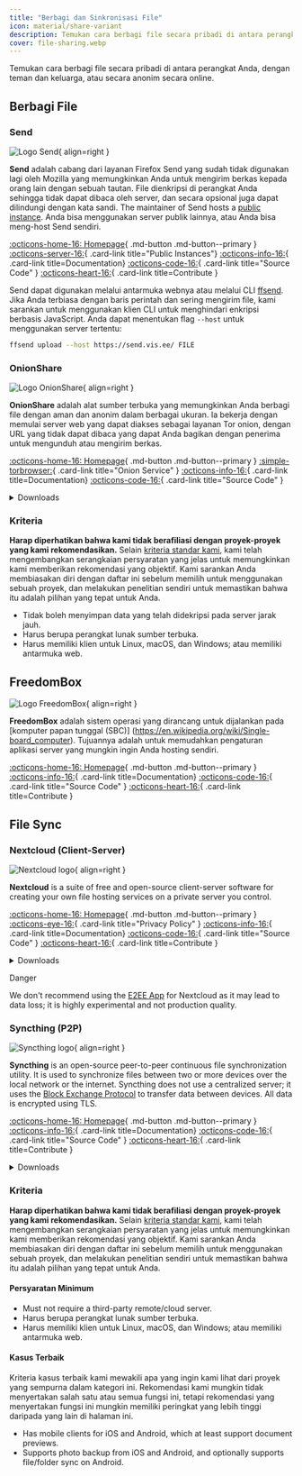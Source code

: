 ```yaml
---
title: "Berbagi dan Sinkronisasi File"
icon: material/share-variant
description: Temukan cara berbagi file secara pribadi di antara perangkat Anda, dengan teman dan keluarga, atau secara anonim secara online.
cover: file-sharing.webp
---
```


Temukan cara berbagi file secara pribadi di antara perangkat Anda, dengan teman dan keluarga, atau secara anonim secara online.

## Berbagi File

### Send

<div class="admonition recommendation" markdown>

![Logo Send](assets/img/file-sharing-sync/send.svg){ align=right }

**Send** adalah cabang dari layanan Firefox Send yang sudah tidak digunakan lagi oleh Mozilla yang memungkinkan Anda untuk mengirim berkas kepada orang lain dengan sebuah tautan. File dienkripsi di perangkat Anda sehingga tidak dapat dibaca oleh server, dan secara opsional juga dapat dilindungi dengan kata sandi. The maintainer of Send hosts a [public instance](https://send.vis.ee). Anda bisa menggunakan server publik lainnya, atau Anda bisa meng-host Send sendiri.

[:octicons-home-16: Homepage](https://send.vis.ee){ .md-button .md-button--primary }
[:octicons-server-16:](https://github.com/timvisee/send-instances){ .card-link title="Public Instances"}
[:octicons-info-16:](https://github.com/timvisee/send#readme){ .card-link title=Documentation}
[:octicons-code-16:](https://github.com/timvisee/send){ .card-link title="Source Code" }
[:octicons-heart-16:](https://github.com/sponsors/timvisee){ .card-link title=Contribute }

</details>

</div>

Send dapat digunakan melalui antarmuka webnya atau melalui CLI [ffsend](https://github.com/timvisee/ffsend). Jika Anda terbiasa dengan baris perintah dan sering mengirim file, kami sarankan untuk menggunakan klien CLI untuk menghindari enkripsi berbasis JavaScript. Anda dapat menentukan flag `--host` untuk menggunakan server tertentu:

```bash
ffsend upload --host https://send.vis.ee/ FILE
```

### OnionShare

<div class="admonition recommendation" markdown>

![Logo OnionShare](assets/img/file-sharing-sync/onionshare.svg){ align=right }

**OnionShare** adalah alat sumber terbuka yang memungkinkan Anda berbagi file dengan aman dan anonim dalam berbagai ukuran. Ia bekerja dengan memulai server web yang dapat diakses sebagai layanan Tor onion, dengan URL yang tidak dapat dibaca yang dapat Anda bagikan dengan penerima untuk mengunduh atau mengirim berkas.

[:octicons-home-16: Homepage](https://onionshare.org){ .md-button .md-button--primary }
[:simple-torbrowser:](http://lldan5gahapx5k7iafb3s4ikijc4ni7gx5iywdflkba5y2ezyg6sjgyd.onion){ .card-link title="Onion Service" }
[:octicons-info-16:](https://docs.onionshare.org){ .card-link title=Documentation}
[:octicons-code-16:](https://github.com/onionshare/onionshare){ .card-link title="Source Code" }

<details class="downloads" markdown>
<summary>Downloads</summary>

- [:simple-windows11: Windows](https://onionshare.org/#download)
- [:simple-apple: macOS](https://onionshare.org/#download)
- [:simple-linux: Linux](https://onionshare.org/#download)

</details>

</div>

### Kriteria

**Harap diperhatikan bahwa kami tidak berafiliasi dengan proyek-proyek yang kami rekomendasikan.** Selain [kriteria standar kami](about/criteria.md), kami telah mengembangkan serangkaian persyaratan yang jelas untuk memungkinkan kami memberikan rekomendasi yang objektif. Kami sarankan Anda membiasakan diri dengan daftar ini sebelum memilih untuk menggunakan sebuah proyek, dan melakukan penelitian sendiri untuk memastikan bahwa itu adalah pilihan yang tepat untuk Anda.

- Tidak boleh menyimpan data yang telah didekripsi pada server jarak jauh.
- Harus berupa perangkat lunak sumber terbuka.
- Harus memiliki klien untuk Linux, macOS, dan Windows; atau memiliki antarmuka web.

## FreedomBox

<div class="admonition recommendation" markdown>

![Logo FreedomBox](assets/img/file-sharing-sync/freedombox.svg){ align=right }

**FreedomBox** adalah sistem operasi yang dirancang untuk dijalankan pada [komputer papan tunggal (SBC)] (https://en.wikipedia.org/wiki/Single-board_computer). Tujuannya adalah untuk memudahkan pengaturan aplikasi server yang mungkin ingin Anda hosting sendiri.

[:octicons-home-16: Homepage](https://freedombox.org){ .md-button .md-button--primary }
[:octicons-info-16:](https://wiki.debian.org/FreedomBox/Manual){ .card-link title=Documentation}
[:octicons-code-16:](https://salsa.debian.org/freedombox-team/freedombox){ .card-link title="Source Code" }
[:octicons-heart-16:](https://freedomboxfoundation.org/donate){ .card-link title=Contribute }

</details>

</div>

## File Sync

### Nextcloud (Client-Server)

<div class="admonition recommendation" markdown>

![Nextcloud logo](assets/img/productivity/nextcloud.svg){ align=right }

**Nextcloud** is a suite of free and open-source client-server software for creating your own file hosting services on a private server you control.

[:octicons-home-16: Homepage](https://nextcloud.com){ .md-button .md-button--primary }
[:octicons-eye-16:](https://nextcloud.com/privacy){ .card-link title="Privacy Policy" }
[:octicons-info-16:](https://nextcloud.com/support){ .card-link title=Documentation}
[:octicons-code-16:](https://github.com/nextcloud){ .card-link title="Source Code" }
[:octicons-heart-16:](https://nextcloud.com/contribute){ .card-link title=Contribute }

<details class="downloads" markdown>
<summary>Downloads</summary>

- [:simple-googleplay: Google Play](https://play.google.com/store/apps/details?id=com.nextcloud.client)
- [:simple-appstore: App Store](https://apps.apple.com/app/id1125420102)
- [:simple-github: GitHub](https://github.com/nextcloud/android/releases)
- [:simple-windows11: Windows](https://nextcloud.com/install/#install-clients)
- [:simple-apple: macOS](https://nextcloud.com/install/#install-clients)
- [:simple-linux: Linux](https://nextcloud.com/install/#install-clients)

</details>

</div>

<div class="admonition danger" markdown>
<p class="admonition-title">Danger</p>

We don't recommend using the [E2EE App](https://apps.nextcloud.com/apps/end_to_end_encryption) for Nextcloud as it may lead to data loss; it is highly experimental and not production quality.

</div>

### Syncthing (P2P)

<div class="admonition recommendation" markdown>

![Syncthing logo](assets/img/file-sharing-sync/syncthing.svg){ align=right }

**Syncthing** is an open-source peer-to-peer continuous file synchronization utility. It is used to synchronize files between two or more devices over the local network or the internet. Syncthing does not use a centralized server; it uses the [Block Exchange Protocol](https://docs.syncthing.net/specs/bep-v1.html#bep-v1) to transfer data between devices. All data is encrypted using TLS.

[:octicons-home-16: Homepage](https://syncthing.net){ .md-button .md-button--primary }
[:octicons-info-16:](https://docs.syncthing.net){ .card-link title=Documentation}
[:octicons-code-16:](https://github.com/syncthing){ .card-link title="Source Code" }
[:octicons-heart-16:](https://syncthing.net/donations){ .card-link title=Contribute }

<details class="downloads" markdown>
<summary>Downloads</summary>

- [:simple-googleplay: Google Play](https://play.google.com/store/apps/details?id=com.nutomic.syncthingandroid)
- [:simple-windows11: Windows](https://syncthing.net/downloads)
- [:simple-apple: macOS](https://syncthing.net/downloads)
- [:simple-linux: Linux](https://syncthing.net/downloads)
- [:simple-freebsd: FreeBSD](https://syncthing.net/downloads)

</details>

</div>

### Kriteria

**Harap diperhatikan bahwa kami tidak berafiliasi dengan proyek-proyek yang kami rekomendasikan.** Selain [kriteria standar kami](about/criteria.md), kami telah mengembangkan serangkaian persyaratan yang jelas untuk memungkinkan kami memberikan rekomendasi yang objektif. Kami sarankan Anda membiasakan diri dengan daftar ini sebelum memilih untuk menggunakan sebuah proyek, dan melakukan penelitian sendiri untuk memastikan bahwa itu adalah pilihan yang tepat untuk Anda.

#### Persyaratan Minimum

- Must not require a third-party remote/cloud server.
- Harus berupa perangkat lunak sumber terbuka.
- Harus memiliki klien untuk Linux, macOS, dan Windows; atau memiliki antarmuka web.

#### Kasus Terbaik

Kriteria kasus terbaik kami mewakili apa yang ingin kami lihat dari proyek yang sempurna dalam kategori ini. Rekomendasi kami mungkin tidak menyertakan salah satu atau semua fungsi ini, tetapi rekomendasi yang menyertakan fungsi ini mungkin memiliki peringkat yang lebih tinggi daripada yang lain di halaman ini.

- Has mobile clients for iOS and Android, which at least support document previews.
- Supports photo backup from iOS and Android, and optionally supports file/folder sync on Android.
